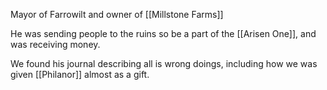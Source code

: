 Mayor of Farrowilt and owner of [[Millstone Farms]]

He was sending people to the ruins so be a part of the [[Arisen One]], and was receiving money.

We found his journal describing all is wrong doings, including how we was given [[Philanor]] almost as a gift.